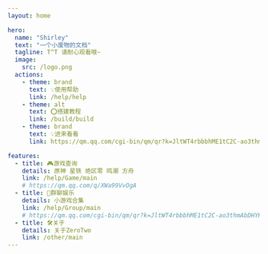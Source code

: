 ```yaml
---
layout: home

hero:
  name: "Shirley"
  text: "一个小废物的文档"
  tagline: T^T 请耐心观看哦~
  image:
    src: /logo.png
  actions:
    - theme: brand
      text: 💡使用帮助
      link: /help/help
    - theme: alt
      text: ⭕️搭建教程
      link: /build/build
    - theme: brand
      text: 💡进来看看
      link: https://qm.qq.com/cgi-bin/qm/qr?k=JltWT4rbbbhME1tC2C-ao3thmAbDHYHq&jump_from=webapi&authKey=CkdEoBoSpwe+NftHKpNasfoky+12/Py0EA434ZglGhgLAX1dWx0W7zl6aF/YgTGV

features:
  - title: 🎮游戏查询
    details: 原神 星铁 绝区零 鸣潮 方舟
    link: /help/Game/main
    # https://qm.qq.com/q/XWa99VvOgA
  - title: 🎲群聊娱乐
    details: 小游戏合集
    link: /help/Group/main
    # https://qm.qq.com/cgi-bin/qm/qr?k=JltWT4rbbbhME1tC2C-ao3thmAbDHYHq&jump_from=webapi&authKey=CkdEoBoSpwe+NftHKpNasfoky+12/Py0EA434ZglGhgLAX1dWx0W7zl6aF/YgTGV
  - title: 🛠️关于
    details: 关于ZeroTwo
    link: /other/main
---
```


<Home />
<confetti />
